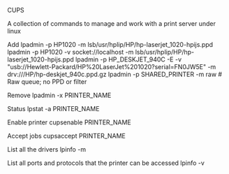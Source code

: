 CUPS

A collection of commands to manage and work with a print server under linux

Add
lpadmin -p HP1020 -m lsb/usr/hplip/HP/hp-laserjet_1020-hpijs.ppd
lpadmin -p HP1020 -v socket://localhost -m lsb/usr/hplip/HP/hp-laserjet_1020-hpijs.ppd
lpadmin -p HP_DESKJET_940C -E -v "usb://Hewlett-Packard/HP%20LaserJet%201020?serial=FN0JW5E" -m drv:///HP/hp-deskjet_940c.ppd.gz
lpadmin -p SHARED_PRINTER -m raw    # Raw queue; no PPD or filter

Remove
lpadmin -x PRINTER_NAME


Status
lpstat -a PRINTER_NAME


Enable printer
cupsenable PRINTER_NAME


Accept jobs
cupsaccept PRINTER_NAME


List all the drivers
lpinfo -m


List all ports and protocols that the printer can be accessed
lpinfo -v
